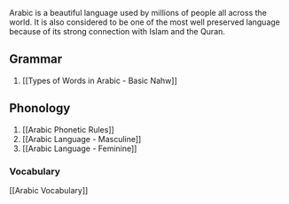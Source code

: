 Arabic is a beautiful language used by millions of people all across the world. It is also considered to be one of the most well preserved language because of its strong connection with Islam and the Quran.

## Grammar
1. [[Types of Words in Arabic - Basic Nahw]]


## Phonology
1. [[Arabic Phonetic Rules]]
2. [[Arabic Language - Masculine]]
3. [[Arabic Language - Feminine]]


### Vocabulary
[[Arabic Vocabulary]]